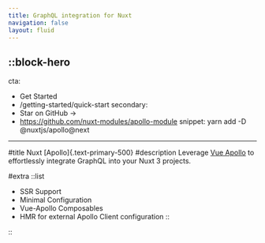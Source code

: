 ```yaml
---
title: GraphQL integration for Nuxt
navigation: false
layout: fluid
---
```


::block-hero
---
cta:
  - Get Started
  - /getting-started/quick-start
secondary:
  - Star on GitHub →
  - https://github.com/nuxt-modules/apollo-module
snippet: yarn add -D @nuxtjs/apollo@next
---

#title
Nuxt [Apollo]{.text-primary-500}
#description
Leverage [Vue Apollo](https://v4.apollo.vuejs.org) to effortlessly integrate GraphQL into your Nuxt 3 projects.

#extra
::list
- SSR Support
- Minimal Configuration
- Vue-Apollo Composables
- HMR for external Apollo Client configuration
::

::
